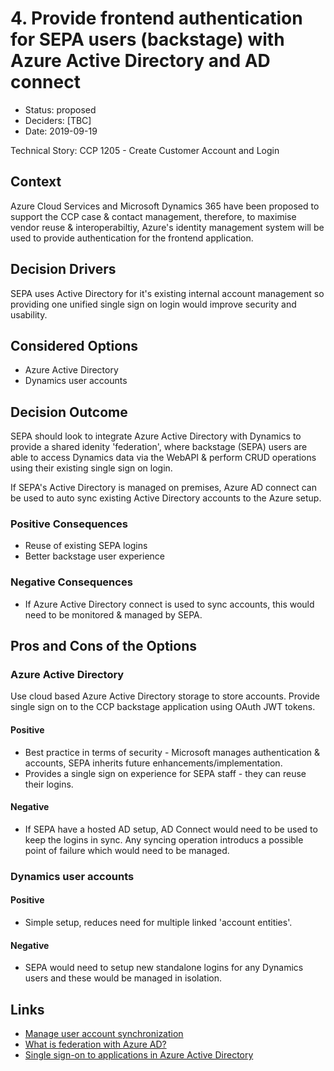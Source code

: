 # 4. Provide frontend authentication for SEPA users (backstage) with Azure Active Directory and AD connect

* Status: proposed
* Deciders: [TBC]
* Date: 2019-09-19

Technical Story: CCP 1205 - Create Customer Account and Login

## Context

Azure Cloud Services and Microsoft Dynamics 365 have been proposed to support the CCP case & contact management, therefore, to maximise vendor reuse 
& interoperabiltiy, Azure's identity management system will be used to provide authentication for the frontend application.

## Decision Drivers
 
SEPA uses Active Directory for it's existing internal account management so providing one unified single sign on login would improve security and usability.

## Considered Options

* Azure Active Directory
* Dynamics user accounts

## Decision Outcome

SEPA should look to integrate Azure Active Directory with Dynamics to provide a shared idenity 'federation', where backstage (SEPA) users are able to access Dynamics data via the WebAPI & perform CRUD operations using their existing single sign on login.

If SEPA's Active Directory is managed on premises, Azure AD connect can be used to auto sync existing Active Directory accounts to the Azure setup.

### Positive Consequences
* Reuse of existing SEPA logins
* Better backstage user experience

### Negative Consequences
* If Azure Active Directory connect is used to sync accounts, this would need to be monitored & managed by SEPA.


## Pros and Cons of the Options 

### Azure Active Directory

Use cloud based Azure Active Directory storage to store accounts.  Provide single sign on to the CCP backstage application using OAuth JWT tokens.

#### Positive
* Best practice in terms of security - Microsoft manages authentication & accounts, SEPA inherits future enhancements/implementation.
* Provides a single sign on experience for SEPA staff - they can reuse their logins.

#### Negative
* If SEPA have a hosted AD setup, AD Connect would need to be used to keep the logins in sync.  Any syncing operation introducs a possible point of failure which would need to be managed.

### Dynamics user accounts

#### Positive
* Simple setup, reduces need for multiple linked 'account entities'.

#### Negative
* SEPA would need to setup new standalone logins for any Dynamics users and these would be managed in isolation.

## Links

* [Manage user account synchronization](https://docs.microsoft.com/en-us/power-platform/admin/manage-user-account-synchronization)
* [What is federation with Azure AD?](https://docs.microsoft.com/en-us/azure/active-directory/hybrid/whatis-fed)
* [Single sign-on to applications in Azure Active Directory](https://docs.microsoft.com/en-us/azure/active-directory/manage-apps/what-is-single-sign-on)
